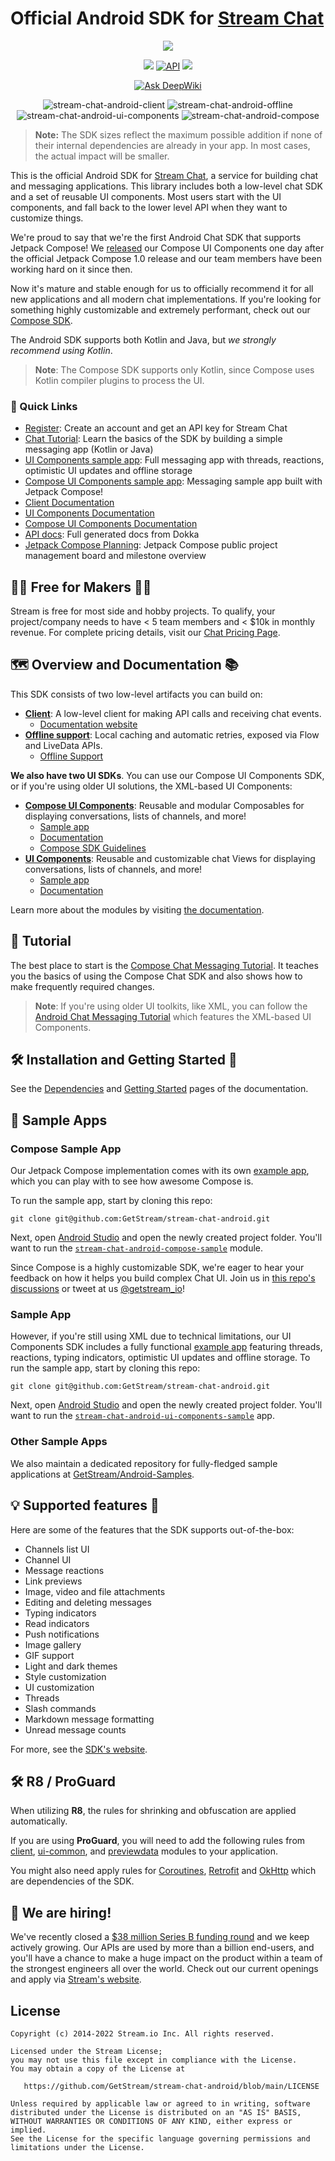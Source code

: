 # Official Android SDK for [Stream Chat](https://getstream.io/chat/sdk/android/)

<p align="center">
  <a href="https://getstream.io/tutorials/android-chat/">
    <img src="/docs/sdk-hero-android.png"/>
  </a>
</p>

<p align="center">
  <a href="https://github.com/GetStream/stream-chat-android/actions/workflows/build-and-test.yml"><img src="https://github.com/GetStream/stream-chat-android/workflows/Build%20and%20test/badge.svg" /></a>
  <a href="https://android-arsenal.com/api?level=21"><img alt="API" src="https://img.shields.io/badge/API-21%2B-brightgreen.svg?style=flat"/></a>
  <a href="https://github.com/GetStream/stream-chat-android/releases"><img src="https://img.shields.io/github/v/release/GetStream/stream-chat-android" /></a>
</p>

<p align="center">
  <a href="https://deepwiki.com/GetStream/stream-chat-android"><img src="https://deepwiki.com/badge.svg" alt="Ask DeepWiki"></a>
</p>

<div align="center">

![stream-chat-android-client](https://img.shields.io/badge/stream--chat--android--client-3.20%20MB-lightgreen)
![stream-chat-android-offline](https://img.shields.io/badge/stream--chat--android--offline-3.42%20MB-lightgreen)
![stream-chat-android-ui-components](https://img.shields.io/badge/stream--chat--android--ui--components-10.48%20MB-lightgreen)
![stream-chat-android-compose](https://img.shields.io/badge/stream--chat--android--compose-12.60%20MB-lightgreen)

</div>

> **Note:** The SDK sizes reflect the maximum possible addition if none of their internal dependencies are already in your app. In most cases, the actual impact will be smaller.

This is the official Android SDK for [Stream Chat](https://getstream.io/chat/sdk/android/), a service for building chat and messaging applications. This library includes both a low-level chat SDK and a set of reusable UI components. Most users start with the UI components, and fall back to the lower level API when they want to customize things.

We're proud to say that we're the first Android Chat SDK that supports Jetpack Compose! We [released](https://github.com/GetStream/stream-chat-android/releases/tag/4.15.0) our Compose UI Components one day after the official Jetpack Compose 1.0 release and our team members have been working hard on it since then.

Now it's mature and stable enough for us to officially recommend it for all new applications and all modern chat implementations. If you're looking for something highly customizable and extremely performant, check out our [Compose SDK](https://getstream.io/chat/sdk/compose/).

The Android SDK supports both Kotlin and Java, but *we strongly recommend using Kotlin*.

> **Note**: The Compose SDK supports only Kotlin, since Compose uses Kotlin compiler plugins to process the UI.

### 🔗 Quick Links

* [Register](https://getstream.io/chat/trial/): Create an account and get an API key for Stream Chat
* [Chat Tutorial](https://getstream.io/tutorials/android-chat/#kotlin): Learn the basics of the SDK by building a simple messaging app (Kotlin or Java)
* [UI Components sample app](/stream-chat-android-ui-components-sample): Full messaging app with threads, reactions, optimistic UI updates and offline storage
* [Compose UI Components sample app](/stream-chat-android-compose-sample): Messaging sample app built with Jetpack Compose!
* [Client Documentation](https://getstream.io/chat/docs/android/?language=kotlin)
* [UI Components Documentation](https://getstream.io/chat/docs/sdk/android/)
* [Compose UI Components Documentation](https://getstream.io/chat/docs/sdk/android/compose/overview/)
* [API docs](https://getstream.github.io/stream-chat-android/): Full generated docs from Dokka
* [Jetpack Compose Planning](https://github.com/orgs/GetStream/projects/6): Jetpack Compose public project management board and milestone overview

## 👩‍💻 Free for Makers 👨‍💻

Stream is free for most side and hobby projects. To qualify, your project/company needs to have < 5 team members and < $10k in monthly revenue.
For complete pricing details, visit our [Chat Pricing Page](https://getstream.io/chat/pricing/).

## 🗺️ Overview and Documentation 📚

This SDK consists of two low-level artifacts you can build on:

- [**Client**](/stream-chat-android-client): A low-level client for making API calls and receiving chat events.
    - [Documentation website](https://getstream.io/chat/docs/android/?language=kotlin)
- [**Offline support**](/stream-chat-android-offline): Local caching and automatic retries, exposed via Flow and LiveData APIs.
    - [Offline Support](https://getstream.io/chat/docs/sdk/android/client/guides/offline-support/)

**We also have two UI SDKs**. You can use our Compose UI Components SDK, or if you're using older UI solutions, the XML-based UI Components:

- [**Compose UI Components**](/stream-chat-android-compose): Reusable and modular Composables for displaying conversations, lists of channels, and more!
  - [Sample app](/stream-chat-android-compose-sample)
  - [Documentation](https://getstream.io/chat/docs/sdk/android/compose/overview/)
  - [Compose SDK Guidelines](/stream-chat-android-compose/GUIDELINES.md)
- [**UI Components**](/stream-chat-android-ui-components): Reusable and customizable chat Views for displaying conversations, lists of channels, and more!
  - [Sample app](/stream-chat-android-ui-components-sample)
  - [Documentation](https://getstream.io/chat/docs/sdk/android/ui/overview/)

Learn more about the modules by visiting [the documentation](https://getstream.io/chat/docs/sdk/android/).

## 📖 Tutorial

The best place to start is the [Compose Chat Messaging Tutorial](https://getstream.io/chat/compose/tutorial/). It teaches you the basics of using the Compose Chat SDK and also shows how to make frequently required changes.

>  **Note**: If you're using older UI toolkits, like XML, you can follow the [Android Chat Messaging Tutorial](https://getstream.io/tutorials/android-chat/) which features the XML-based UI Components.

## 🛠️ Installation and Getting Started 🚀

See the [Dependencies](https://getstream.io/chat/docs/sdk/android/basics/dependencies/) and [Getting Started](https://getstream.io/chat/docs/sdk/android/client/overview/) pages of the documentation.

## 🔮 Sample Apps

### Compose Sample App

Our Jetpack Compose implementation comes with its own [example app](/stream-chat-android-compose-sample), which you can play with to see how awesome Compose is.

To run the sample app, start by cloning this repo:

```shell
git clone git@github.com:GetStream/stream-chat-android.git
```

Next, open [Android Studio](https://developer.android.com/studio) and open the newly created project folder. You'll want to run the [`stream-chat-android-compose-sample`](/stream-chat-android-compose-sample) module.

Since Compose is a highly customizable SDK, we're eager to hear your feedback on how it helps you build complex Chat UI. Join us in [this repo's discussions](https://github.com/GetStream/stream-chat-android/discussions) or tweet at us [@getstream_io](https://twitter.com/getstream_io)!

### Sample App

However, if you're still using XML due to technical limitations, our UI Components SDK includes a fully functional [example app](/stream-chat-android-ui-components-sample) featuring threads, reactions, typing indicators, optimistic UI updates and offline storage. To run the sample app, start by cloning this repo:

```shell
git clone git@github.com:GetStream/stream-chat-android.git
```

Next, open [Android Studio](https://developer.android.com/studio) and open the newly created project folder. You'll want to run the [`stream-chat-android-ui-components-sample`](/stream-chat-android-ui-components-sample) app.

### Other Sample Apps

We also maintain a dedicated repository for fully-fledged sample applications at [GetStream/Android-Samples](https://github.com/GetStream/Android-Samples).

## 💡 Supported features 🎨

Here are some of the features that the SDK supports out-of-the-box:

- Channels list UI
- Channel UI
- Message reactions
- Link previews
- Image, video and file attachments
- Editing and deleting messages
- Typing indicators
- Read indicators
- Push notifications
- Image gallery
- GIF support
- Light and dark themes
- Style customization
- UI customization
- Threads
- Slash commands
- Markdown message formatting
- Unread message counts

For more, see the [SDK's website](https://getstream.io/chat/sdk/android/).

## 🛠️ R8 / ProGuard

When utilizing **R8**, the rules for shrinking and obfuscation are applied automatically.

If you are using **ProGuard**, you will need to add the following rules from [client](https://github.com/GetStream/stream-chat-android/blob/main/stream-chat-android-client/consumer-proguard-rules.pro), [ui-common](https://github.com/GetStream/stream-chat-android/blob/main/stream-chat-android-ui-common/consumer-proguard-rules.pro), and [previewdata](https://github.com/GetStream/stream-chat-android/blob/main/stream-chat-android-previewdata/consumer-proguard-rules.pro) modules to your application.

You might also need apply rules for [Coroutines](https://github.com/Kotlin/kotlinx.coroutines/blob/master/kotlinx-coroutines-core/jvm/resources/META-INF/proguard/coroutines.pro), [Retrofit](https://github.com/square/retrofit/blob/master/retrofit/src/main/resources/META-INF/proguard/retrofit2.pro) and [OkHttp](https://github.com/square/okhttp/blob/master/okhttp/src/jvmMain/resources/META-INF/proguard/okhttp3.pro) which are dependencies of the SDK.

## 💼 We are hiring!

We've recently closed a [\$38 million Series B funding round](https://techcrunch.com/2021/03/04/stream-raises-38m-as-its-chat-and-activity-feed-apis-power-communications-for-1b-users/) and we keep actively growing.
Our APIs are used by more than a billion end-users, and you'll have a chance to make a huge impact on the product within a team of the strongest engineers all over the world.
Check out our current openings and apply via [Stream's website](https://getstream.io/team/#jobs).

## License

```
Copyright (c) 2014-2022 Stream.io Inc. All rights reserved.

Licensed under the Stream License;
you may not use this file except in compliance with the License.
You may obtain a copy of the License at

   https://github.com/GetStream/stream-chat-android/blob/main/LICENSE

Unless required by applicable law or agreed to in writing, software
distributed under the License is distributed on an "AS IS" BASIS,
WITHOUT WARRANTIES OR CONDITIONS OF ANY KIND, either express or implied.
See the License for the specific language governing permissions and
limitations under the License.
```
